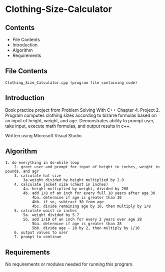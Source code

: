 # Clothing-Size-Calculator

Contents
---------------------
* File Contents
* Introduction
* Algorithm
* Requirements

## File Contents
	
	Clothing_Size_Calculator.cpp (program file containing code)

## Introduction
Book practice project from Problem Solving With C++ Chapter 4. Project 2.
Program computes clothing sizes according to bizarre formulas based on an input of height, weight, and age. Demonstrates ability to prompt user, take input, execute math formulas, and output results in c++.

Written using Microsoft Visual Studio. 

## Algorithm

    1. do everything in do-while loop
		2. greet user and prompt for input of height in inches, weight in pounds, and agr
		3. calculate hat size
			3a.weight divided by height multiplied by 2.9
		4. calculate jacket size (chest in inches)
			4a. height multiplied by weight, divided by 288
			4b. add 1/8 of an inch for every full 10 years after age 30
				4ba. determine if age is greater than 30
				4bb. if so, subtract 30 from age
				4bc. divide remaining age by 10, then multiply by 1/8
		5. calculate waist in inches
			5a. weight divided by 5.7
			5b. add 1/10 of an inch for every 2 years over age 28
				5ba. determine if age is greater than 28
				5bb. divide age - 28 by 2, then multiply by 1/10
		6. output values to user
		7. prompt to continue

## Requirements
No requirements or modules needed for running this program. 
